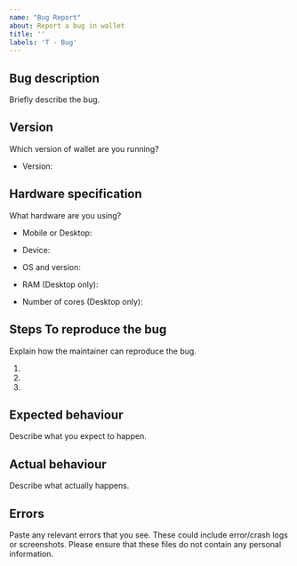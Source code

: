 ```yaml
---
name: "Bug Report"
about: Report a bug in wallet
title: ''
labels: 'T - Bug'
---
```


## Bug description

Briefly describe the bug.

## Version

Which version of wallet are you running?

- Version:

## Hardware specification

What hardware are you using?

- Mobile or Desktop: 
- Device:
- OS and version:

- RAM (Desktop only):
- Number of cores (Desktop only):

## Steps To reproduce the bug

Explain how the maintainer can reproduce the bug.

1. 
2. 
3. 

## Expected behaviour

Describe what you expect to happen.

## Actual behaviour

Describe what actually happens.

## Errors

Paste any relevant errors that you see. These could include error/crash logs or screenshots. Please ensure that these files do not contain any personal information. 
